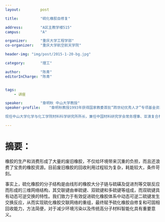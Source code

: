 ```yaml
---
layout:     	post

title:      	"硫化橡胶自修复"

address:        "A区主教学楼515"
campus:         "A"

organizer:   	"重庆大学工程学部"
co-organizer:	"重庆大学航空航天学院"

header-img: "img/post/2015-1-20-bg.jpg"

category:		"理工"

author:         "陈青"
editorInCharge:	"陈青"


tags:
    - 讲座

speaker:		"章明秋 中山大学教授"
speaker-profile:	"章明秋教授1993年获得国家教委首批“跨世纪优秀人才”专项基金资助，1997年获得国家杰出青年科学基金资助，1999年获第二届广东省“优秀青年科学家奖”，入选1999年度国家“百千万人才工程”第一、二层次人选，2005年3月受聘教育部长江学者特聘教授。拥有国家发明专利50余项，在国内外学术刊物发表了300多篇论文。

现任中山大学化学与化工学院材料科学研究所所长，兼任中国材料研究学会常务理事、亚澳复合材料协会（AACM）常务理事、广东省复合材料学会理事长、国内外学术刊物“Composites Science & Technology”（副主编）, “Polymer International”, “Soft Materials”, “Polymers & Polymer Composites”, “Express Polymer Letters”，《复合材料学报》（副主编）、《功能高分子学报》、《功能材料》、《材料科学与工程》编委等职。先后主持和参加了国家863项目、国家重点科技攻关项目、国家自然科学基金重大项目、重点和面上项目等多项科研任务。长期从事高分子及高分子复合材料的科研与教学，研究方向主要包括高分子材料，高分子共混物和高分子复合材料的结构与性能关系，表征技术，功能化应用等，内容涉及高分子材料和增强聚合物复合材料的力学性能，纳米粒子表面改性和纳米粒子/高分子复合材料，植物基复合材料，复合材料中的界面结构，高分子物理，导电复合材料，减摩耐磨复合材料，自修复型智能高分子复合材料等。"

---
```

# 摘要：
橡胶的生产和消费形成了大量的废旧橡胶，不仅给环境带来沉重的负担，而且还浪费了宝贵的橡胶资源。目前废旧橡胶的回收利用过程较为复杂，耗能较大，条件苛刻。

事实上，硫化橡胶的分子结构是由线形的橡胶大分子链与硫磺及促进剂等交联反应而形成的三维网络结构，其交联键由单硫键、双硫键和多硫键等组成，而双硫键具有动态可逆交换的特性。我们致力于有效促进硫化橡胶体系中动态可逆二硫键发生交换反应，从而实现硫化橡胶交联网络的重组，最终赋予硫化橡胶自修复和可固相回收能力，方法简便，对于减少环境污染以及传统高分子材料智能化具有重要意义。